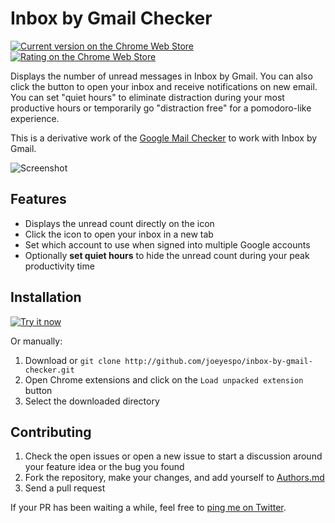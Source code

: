 ﻿Inbox by Gmail Checker
======================

<a href="https://chrome.google.com/webstore/detail/inbox-by-gmail-checker/mpjmeeikbbgccbjkbfabocnjcaejdpmj" target="_blank">![Current version on the Chrome Web Store](https://img.shields.io/badge/chrome%20web%20store-4.3.0-blue.svg "Current version on the Chrome Web Store")</a>
<a href="https://chrome.google.com/webstore/detail/inbox-by-gmail-checker/mpjmeeikbbgccbjkbfabocnjcaejdpmj" target="_blank">![Rating on the Chrome Web Store](https://img.shields.io/badge/rating-%E2%98%85%E2%98%85%E2%98%85%E2%98%85%E2%98%86%204.4%20(178%20votes)-brightgreen.svg "Rating on the Chrome Web Store")</a>

Displays the number of unread messages in Inbox by Gmail. You can also click the button to open your inbox and receive notifications on new email. You can set "quiet hours" to eliminate distraction during your most productive hours or temporarily go "distraction free" for a pomodoro-like experience.

This is a derivative work of the [Google Mail Checker][] to work with Inbox by Gmail.

![Screenshot](screenshot.png)


Features
--------

- Displays the unread count directly on the icon
- Click the icon to open your inbox in a new tab
- Set which account to use when signed into multiple Google accounts
- Optionally **set quiet hours** to hide the unread count during your peak productivity time


Installation
------------

<a href="https://chrome.google.com/webstore/detail/inbox-by-gmail-checker/mpjmeeikbbgccbjkbfabocnjcaejdpmj" target="_blank">![Try it now](tryitnowbutton.png "Click here to install from the Chrome Web Store")</a>

Or manually:

1. Download or `git clone http://github.com/joeyespo/inbox-by-gmail-checker.git`
2. Open Chrome extensions and click on the `Load unpacked extension` button
3. Select the downloaded directory


Contributing
------------

1. Check the open issues or open a new issue to start a discussion around
   your feature idea or the bug you found
2. Fork the repository, make your changes, and add yourself to [Authors.md][]
3. Send a pull request

If your PR has been waiting a while, feel free to [ping me on Twitter](http://twitter.com/joeyespo).


[google mail checker]: http://developer.chrome.com/extensions/samples#google-mail-checker
[authors.md]: AUTHORS.md
